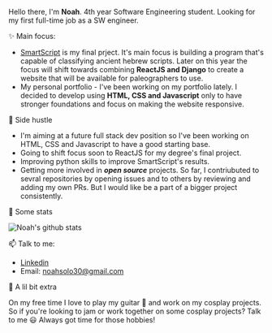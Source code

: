  Hello there, I'm **Noah**.
4th year Software Engineering student.
Looking for my first full-time job as a SW engineer.

 :sparkles: Main focus:

   * [SmartScript](https://github.com/AvielCo/Final-Project) is my final prject. It's main focus is building a program that's capable of classifying ancient hebrew scripts. Later on this year the focus will shift towards combining **ReactJS and Django** to create a website that will be available for paleographers to use.
   * My personal portfolio - I've been working on my portfolio lately. I decided to develop using **HTML, CSS and Javascript** only to have stronger foundations and focus on making the website responsive.
   
 :thinking: Side hustle
  * I'm aiming at a future full stack dev position so I've been working on HTML, CSS and Javascript to have a good starting base.
  * Going to shift focus soon to ReactJS for my degree's final project.
  * Improving python skills to improve SmartScript's results.
  * Getting more involved in _**open source**_ projects. So far, I contriubuted to sevral repositories by opening issues and to others by reviewing and adding my own PRs. But I would like be a part of a bigger project consistently.

 :raised_hands: Some stats

   ![Noah's github stats](https://github-readme-stats.vercel.app/api?username=SoloNoah&count_private=true)

 📫 Talk to me: 
  * [Linkedin](https://www.linkedin.com/in/noah-solomon-b40573135/)
  * Email: noahsolo30@gmail.com

 :musical_note: A lil bit extra
 
  On my free time I love to play my guitar :metal: and work on my cosplay projects. So if you're looking to jam or work together on some cosplay projects? Talk to me :smiley: Always got time for those hobbies! 



